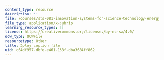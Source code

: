 ```yaml
---
content_type: resource
description: ''
file: /courses/sts-081-innovation-systems-for-science-technology-energy-manufacturing-and-health-spring-2017/c64df957dbfee461153fdba3684ff862_FY1QmZb_LDs.srt
file_type: application/x-subrip
learning_resource_types: []
license: https://creativecommons.org/licenses/by-nc-sa/4.0/
ocw_type: OCWFile
resourcetype: Other
title: 3play caption file
uid: c64df957-dbfe-e461-153f-dba3684ff862
---
```

